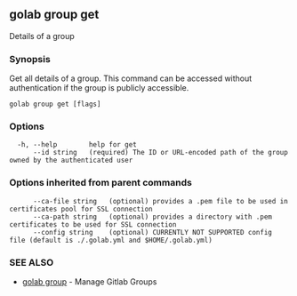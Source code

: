 ## golab group get

Details of a group

### Synopsis


Get all details of a group. This command can be accessed without authentication if the group is publicly accessible.

```
golab group get [flags]
```

### Options

```
  -h, --help        help for get
      --id string   (required) The ID or URL-encoded path of the group owned by the authenticated user
```

### Options inherited from parent commands

```
      --ca-file string   (optional) provides a .pem file to be used in certificates pool for SSL connection
      --ca-path string   (optional) provides a directory with .pem certificates to be used for SSL connection
      --config string    (optional) CURRENTLY NOT SUPPORTED config file (default is ./.golab.yml and $HOME/.golab.yml)
```

### SEE ALSO
* [golab group](golab_group.md)	 - Manage Gitlab Groups


